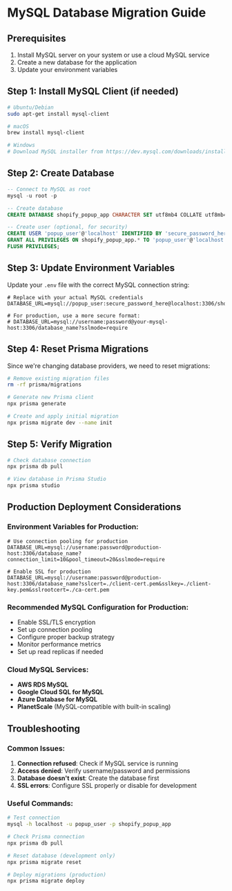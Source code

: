 # MySQL Database Migration Guide

## Prerequisites

1. Install MySQL server on your system or use a cloud MySQL service
2. Create a new database for the application
3. Update your environment variables

## Step 1: Install MySQL Client (if needed)

```bash
# Ubuntu/Debian
sudo apt-get install mysql-client

# macOS
brew install mysql-client

# Windows
# Download MySQL installer from https://dev.mysql.com/downloads/installer/
```

## Step 2: Create Database

```sql
-- Connect to MySQL as root
mysql -u root -p

-- Create database
CREATE DATABASE shopify_popup_app CHARACTER SET utf8mb4 COLLATE utf8mb4_unicode_ci;

-- Create user (optional, for security)
CREATE USER 'popup_user'@'localhost' IDENTIFIED BY 'secure_password_here';
GRANT ALL PRIVILEGES ON shopify_popup_app.* TO 'popup_user'@'localhost';
FLUSH PRIVILEGES;
```

## Step 3: Update Environment Variables

Update your `.env` file with the correct MySQL connection string:

```env
# Replace with your actual MySQL credentials
DATABASE_URL=mysql://popup_user:secure_password_here@localhost:3306/shopify_popup_app

# For production, use a more secure format:
# DATABASE_URL=mysql://username:password@your-mysql-host:3306/database_name?sslmode=require
```

## Step 4: Reset Prisma Migrations

Since we're changing database providers, we need to reset migrations:

```bash
# Remove existing migration files
rm -rf prisma/migrations

# Generate new Prisma client
npx prisma generate

# Create and apply initial migration
npx prisma migrate dev --name init
```

## Step 5: Verify Migration

```bash
# Check database connection
npx prisma db pull

# View database in Prisma Studio
npx prisma studio
```

## Production Deployment Considerations

### Environment Variables for Production:
```env
# Use connection pooling for production
DATABASE_URL=mysql://username:password@production-host:3306/database_name?connection_limit=10&pool_timeout=20&sslmode=require

# Enable SSL for production
DATABASE_URL=mysql://username:password@production-host:3306/database_name?sslcert=./client-cert.pem&sslkey=./client-key.pem&sslrootcert=./ca-cert.pem
```

### Recommended MySQL Configuration for Production:
- Enable SSL/TLS encryption
- Set up connection pooling
- Configure proper backup strategy
- Monitor performance metrics
- Set up read replicas if needed

### Cloud MySQL Services:
- **AWS RDS MySQL**
- **Google Cloud SQL for MySQL**
- **Azure Database for MySQL**
- **PlanetScale** (MySQL-compatible with built-in scaling)

## Troubleshooting

### Common Issues:

1. **Connection refused**: Check if MySQL service is running
2. **Access denied**: Verify username/password and permissions
3. **Database doesn't exist**: Create the database first
4. **SSL errors**: Configure SSL properly or disable for development

### Useful Commands:

```bash
# Test connection
mysql -h localhost -u popup_user -p shopify_popup_app

# Check Prisma connection
npx prisma db pull

# Reset database (development only)
npx prisma migrate reset

# Deploy migrations (production)
npx prisma migrate deploy